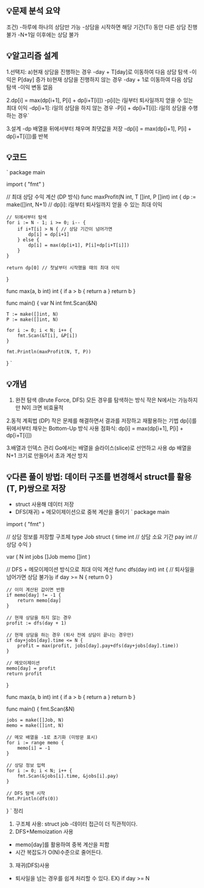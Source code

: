 ## 💡문제 분석 요약
조건)
-하루에 하나의 상담만 가능
-상담을 시작하면 해당 기간(Ti) 동안 다른 상담 진행 불가
-N+1일 이후에는 상담 불가

## 💡알고리즘 설계

1.선택지:
a)현재 상담을 진행하는 경우
-day + T[day]로 이동하여 다음 상담 탐색
-이익은 P[day] 증가
b)현재 상담을 진행하지 않는 경우
-day + 1로 이동하여 다음 상담 탐색
-이익 변동 없음

2.dp[i] = max(dp[i+1], P[i] + dp[i+T[i]])
-p[i]는 i일부터 퇴사일까지 얻을 수 있는 최대 이익
-dp[i+1]: i일의 상담을 하지 않는 경우
-P[i] + dp[i+T[i]]: i일의 상담을 수행하는 경우`

3.설계
-dp 배열을 뒤에서부터 채우며 최댓값을 저장
-dp[i] = max(dp[i+1], P[i] + dp[i+T[i]])를 반복


## 💡코드
`
package main

import (
	"fmt"
)

// 최대 상담 수익 계산 (DP 방식)
func maxProfit(N int, T []int, P []int) int {
	dp := make([]int, N+1) // dp[i]: i일부터 퇴사일까지 얻을 수 있는 최대 이익

	// 뒤에서부터 탐색
	for i := N - 1; i >= 0; i-- {
		if i+T[i] > N { // 상담 기간이 넘어가면
			dp[i] = dp[i+1]
		} else {
			dp[i] = max(dp[i+1], P[i]+dp[i+T[i]])
		}
	}

	return dp[0] // 첫날부터 시작했을 때의 최대 이익
}

func max(a, b int) int {
	if a > b {
		return a
	}
	return b
}

func main() {
	var N int
	fmt.Scan(&N)

	T := make([]int, N)
	P := make([]int, N)

	for i := 0; i < N; i++ {
		fmt.Scan(&T[i], &P[i])
	}

	fmt.Println(maxProfit(N, T, P))
}
`

## 💡개념
1. 완전 탐색 (Brute Force, DFS)
모든 경우를 탐색하는 방식
작은 N에서는 가능하지만 N이 크면 비효율적

2.동적 계획법 (DP)
작은 문제를 해결하면서 결과를 저장하고 재활용하는 기법
dp[i]를 뒤에서부터 채우는 Bottom-Up 방식 사용
점화식: dp[i] = max(dp[i+1], P[i] + dp[i+T[i]])

3.배열과 인덱스 관리
Go에서는 배열을 슬라이스(slice)로 선언하고 사용
dp 배열을 N+1 크기로 만들어서 초과 계산 방지

## 💡다른 풀이 방법: 데이터 구조를 변경해서 struct를 활용(T, P)쌍으로 저장
- struct 사용해 데이터 저장
- DFS(재귀) + 메모이제이션으로 중복 계산을 줄이기
`
package main

import (
	"fmt"
)

// 상담 정보를 저장할 구조체
type Job struct {
	time int // 상담 소요 기간
	pay  int // 상담 수익
}

var (
	N     int
	jobs  []Job
	memo  []int
)

// DFS + 메모이제이션 방식으로 최대 이익 계산
func dfs(day int) int {
	// 퇴사일을 넘어가면 상담 불가능
	if day >= N {
		return 0
	}

	// 이미 계산된 값이면 반환
	if memo[day] != -1 {
		return memo[day]
	}

	// 현재 상담을 하지 않는 경우
	profit := dfs(day + 1)

	// 현재 상담을 하는 경우 (퇴사 전에 상담이 끝나는 경우만)
	if day+jobs[day].time <= N {
		profit = max(profit, jobs[day].pay+dfs(day+jobs[day].time))
	}

	// 메모이제이션
	memo[day] = profit
	return profit
}

func max(a, b int) int {
	if a > b {
		return a
	}
	return b
}

func main() {
	fmt.Scan(&N)

	jobs = make([]Job, N)
	memo = make([]int, N)

	// 메모 배열을 -1로 초기화 (미방문 표시)
	for i := range memo {
		memo[i] = -1
	}

	// 상담 정보 입력
	for i := 0; i < N; i++ {
		fmt.Scan(&jobs[i].time, &jobs[i].pay)
	}

	// DFS 탐색 시작
	fmt.Println(dfs(0))
}
`
정리
1) 구조체 사용: struct job
-데이터 접근이 더 직관적이다.
2) DFS+Memoization 사용
- memo[day]를 활용하여 중복 계산을 피함
- 시간 복잡도가 O(N)수준으로 줄어든다.
3) 재귀(DFS)사용
- 퇴사일을 넘는 경우를 쉽게 처리할 수 있다.
EX) if day >= N

